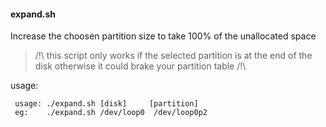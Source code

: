 #### expand.sh

 Increase the choosen partition size to take 100% of the unallocated space

> /!\ this script only works if the selected partition is at the end of the disk otherwise it could brake your partition table /!\


usage:
```
 usage: ./expand.sh [disk]     [partition]
 eg:    ./expand.sh /dev/loop0  /dev/loop0p2
```
